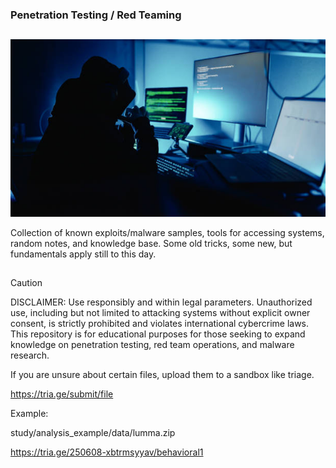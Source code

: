 ### Penetration Testing / Red Teaming
##

<p align="center">
  <img src=".github/.img/super1337.jpg" />
</p>

Collection of known exploits/malware samples, tools for accessing systems, random notes, and knowledge base.  Some old tricks, some new, but fundamentals apply still to this day.

##

> [!CAUTION]
>
> DISCLAIMER:  Use responsibly and within legal parameters.
> Unauthorized use, including but not limited to attacking 
> systems without explicit owner consent, is strictly prohibited 
> and violates international cybercrime laws.  This repository is
> for educational purposes for those seeking to expand knowledge
> on penetration testing, red team operations, and malware research.

If you are unsure about certain files, upload them to a sandbox like triage.

https://tria.ge/submit/file

Example:

study/analysis_example/data/lumma.zip

https://tria.ge/250608-xbtrmsyyav/behavioral1